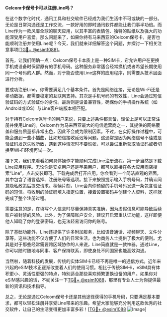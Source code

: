 **Celcom卡保号卡可以注册Line吗？**

在这个数字化时代，通讯工具和社交软件已经成为我们生活中不可或缺的一部分。无论是日常沟通还是工作交流，一款好用的即时通讯软件都能让我们事半功倍。而Line作为一款风靡全球的聊天应用，以其丰富的表情包、独特的贴纸以及强大的功能深受用户喜爱。那么问题来了，如果你持有马来西亚的Celcom保号卡，是否也能顺利注册并使用Line呢？今天，我们就来详细解答这个问题，并探讨一下相关注意事项[[TG💪+ @esim1088](https://t.me/s/esim1088)]。

首先，让我们明确一点：Celcom保号卡本质上是一种SIM卡，它允许用户在更换手机或设备时保留原有的手机号码。这种服务非常适合经常换机或者希望长期使用同一个号码的人群。然而，对于能否使用Line这样的应用程序，则需要从技术层面进行分析。

要成功注册Line，你需要满足几个基本条件。首先是网络连接，无论是Wi-Fi还是移动数据，都需要稳定的互联网支持。其次是手机号码的有效性，Line会通过短信验证码的方式验证你的身份。最后则是设备兼容性，确保你的手机操作系统（如Android或iOS）与Line客户端版本相匹配。

对于持有Celcom保号卡的用户来说，只要上述条件都具备，理论上是可以正常注册并使用Line的。Celcom作为马来西亚最大的电信运营商之一，其提供的网络覆盖和服务质量都非常出色，因此不会成为限制因素。不过，在实际操作过程中，可能会遇到一些小插曲，比如短信接收延迟等问题。这通常是因为网络信号不佳或是验证码发送失败所致，遇到这种情况时不要慌张，可以尝试重新获取验证码或者切换至Wi-Fi环境再试一次。

接下来，我们来看看如何具体操作才能顺利完成Line注册流程。第一步当然是下载Line应用程序。无论你是安卓用户还是苹果用户，都可以直接在各大应用商店搜索“Line”，点击安装即可。下载完成后打开应用，你会看到一个简洁直观的界面，其中包含了语言选择、注册账号等选项。接下来按照提示输入手机号码，并确认同意隐私政策后提交请求。稍候片刻，Line会向你预留的手机号码发送一条包含验证码的短信。将收到的验证码填入指定位置，接着设置密码并创建个人资料，这样就完成了整个注册过程。

需要注意的是，在填写个人信息时尽量保持真实准确，因为虚假信息可能导致后续账户被封禁的风险。此外，为了保障账户安全，建议开启双重认证功能，这样即便他人知晓了你的登录密码，也无法轻易访问你的账号。

除了基础功能外，Line还提供了许多附加服务，比如语音通话、视频聊天、文件分享等。这些功能不仅方便了人们的日常生活，也为商务人士提供了极大的便利。尤其是对于那些经常需要跨区域协作的人来说，Line简直就是一款神器。通过Line，你可以随时随地与同事、客户保持联系，即使身处不同国家也能高效沟通。

当然啦，随着科技的发展，传统的实体SIM卡已经不再是唯一的通信方式。近年来兴起的eSIM技术正逐渐改变着人们的使用习惯。相比于传统SIM卡，eSIM具有体积更小、灵活性更强的特点，特别适合那些喜欢频繁更换设备的用户。如果你对eSIM感兴趣的话，不妨关注一下[TG💪+ @esim1088](https://t.me/s/esim1088)，那里有专业人士为你提供最新的资讯和技术指导。

总之，无论是通过Celcom保号卡还是其他途径获得的手机号码，只要满足基本要求，都可以轻松注册并享受Line带来的乐趣。希望大家能够充分利用这款优秀的社交软件，让自己的生活变得更加丰富多彩！[[TG💪+ @esim1088](https://t.me/s/esim1088) ![Image](https://i.postimg.cc/4NQfJmqS/Snipaste-2025-05-13-00-14-12.png)]
